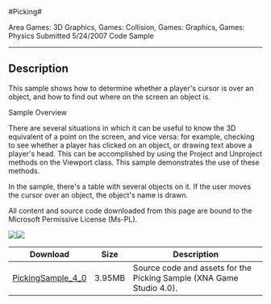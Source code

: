 #Picking#

Area
Games: 3D Graphics, Games: Collision, Games: Graphics, Games: Physics
Submitted
5/24/2007
Code Sample

---

## Description

This sample shows how to determine whether a player's cursor is over an object, and how to find out where on the screen an object is.

Sample Overview

There are several situations in which it can be useful to know the 3D equivalent of a point on the screen, and vice versa: for example, checking to see whether a player has clicked on an object, or drawing text above a player's head. This can be accomplished by using the Project and Unproject methods on the Viewport class. This sample demonstrates the use of these methods.

In the sample, there's a table with several objects on it. If the user moves the cursor over an object, the object's name is drawn.


All content and source code downloaded from this page are bound to the Microsoft Permissive License (Ms-PL).

![](https://github.com/simondarksidej/XNAGameStudio/blob/master/Images/XNA_Picking_01_small.jpg?raw=true)![](https://github.com/simondarksidej/XNAGameStudio/blob/master/Images/XNA_Picking_02_small.jpg?raw=true)

	

 
Download | Size | Description
---|---|---|
[PickingSample_4_0](https://github.com/simondarksidej/XNAGameStudio/tree/master/Samples/PickingSample_4_0) | 3.95MB | Source code and assets for the Picking Sample (XNA Game Studio 4.0). 